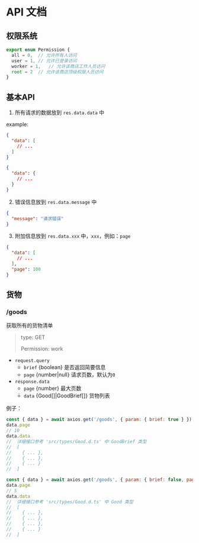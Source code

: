 # API 文档

## 权限系统

```ts
export enum Permission {
  all = 0,  // 允许所有人访问
  user = 1, // 允许已登录访问
  worker = 1,   // 允许该商店工作人员访问
  root = 2  // 允许该商店顶级权限人员访问
}
```

## 基本API

1. 所有请求的数据放到 `res.data.data` 中

example:

```json
{
  "data": [
    // ...
  ]
}
```

```json
{
  "data": {
    // ...
  }
}
```

2. 错误信息放到 `res.data.message` 中

```json
{
  "message": "请求错误"
}
```
3. 附加信息放到 `res.data.xxx` 中，`xxx`，例如：`page`

```json
{
  "data": [
    // ...
  ],
  "page": 100
}
```

## 货物

### /goods

获取所有的货物清单

> type: GET 
>
> Permission: work

* `request.query`
    * `brief` {boolean} 是否返回简要信息
    * `page` {number|null} 请求页数，默认为`0`
* `response.data`
    * `page` {number} 最大页数
    * `data` {Good[]|GoodBrief[]} 货物列表

例子：

```js
const { data } = await axios.get('/goods', { param: { brief: true } })
data.page
// 10
data.data
//  详细接口参考 'src/types/Good.d.ts' 中 GoodBrief 类型
//  [
//    { ... },
//    { ... },
//    { ... }
//  ]
```

```js
const { data } = await axios.get('/goods', { param: { brief: false, page: 1 } })
data.page
// 5
data.data
//  详细接口参考 'src/types/Good.d.ts' 中 Good 类型
//  [
//    { ... },
//    { ... },
//    { ... },
//    { ... }
//  ]
```
